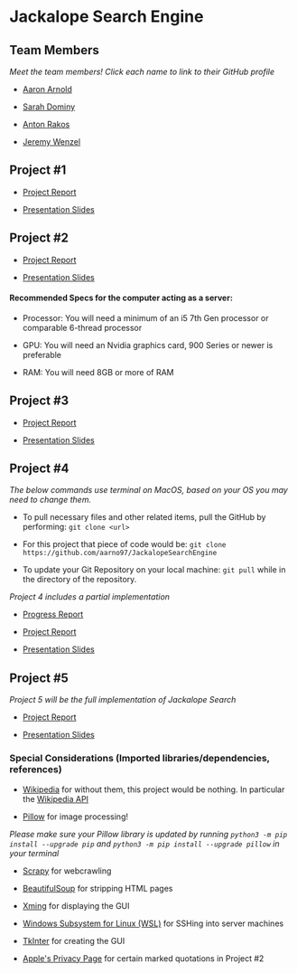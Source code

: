 # Jackalope Search Engine

## Team Members

*Meet the team members! Click each name to link to their GitHub profile*

* [Aaron Arnold](https://github.com/aarno97)

* [Sarah Dominy](https://github.com/SarahDominy)

* [Anton Rakos](https://github.com/AntonAlbertovich)

* [Jeremy Wenzel](https://github.com/jewenzel13)

## Project #1

* [Project Report](https://texastechuniversity-my.sharepoint.com/:w:/g/personal/aaron_arnold_ttu_edu/EYIbo-SmF4dInRB99eNkdocBLQ8KTgaqNQ77NkG1uapG7w?e=U4r214)

* [Presentation Slides](https://github.com/aarno97/JackalopeSearchEngine/blob/master/Jackalope%20Slides%201.pdf)

## Project #2

* [Project Report](https://texastechuniversity-my.sharepoint.com/:w:/r/personal/jessica_brisbois_ttu_edu/_layouts/15/Doc.aspx?sourcedoc=%7B342ACA17-A367-4FDB-B21E-FB91911BE983%7D&file=Report%202.docx&action=default&mobileredirect=true)

* [Presentation Slides](https://github.com/aarno97/JackalopeSearchEngine/blob/master/Jackalope%20Slides%202.pdf) 

#### Recommended Specs for the computer acting as a server: 

* Processor: You will need a minimum of an i5 7th Gen processor or comparable 6-thread processor

* GPU: You will need an Nvidia graphics card, 900 Series or newer is preferable

* RAM: You will need 8GB or more of RAM

## Project #3

* [Project Report](https://texastechuniversity-my.sharepoint.com/:w:/g/personal/aaron_arnold_ttu_edu/EZDeyEKorCdDlFhIQcQjQY0BYVR7MDDdVxlUkxmrKiQeVQ?e=fJbi0s)

* [Presentation Slides](https://github.com/aarno97/JackalopeSearchEngine/blob/master/Jackalope%20Slides%203.pdf)

## Project #4

*The below commands use terminal on MacOS, based on your OS you may need to change them.*

* To pull necessary files and other related items, pull the GitHub by performing: `git clone <url>`

* For this project that piece of code would be: `git clone https://github.com/aarno97/JackalopeSearchEngine`

* To update your Git Repository on your local machine: `git pull` while in the directory of the repository. 

*Project 4 includes a partial implementation* 

* [Progress Report](https://texastechuniversity-my.sharepoint.com/:w:/g/personal/aaron_arnold_ttu_edu/EQKyqpLryllFvHPJQlqWYroBbcrH_V4oVMFqiUFbTDkpYA?e=hIRmNP)

* [Project Report](https://texastechuniversity-my.sharepoint.com/:w:/g/personal/aaron_arnold_ttu_edu/EScOtsVUHyVHm9XJWX84KhUB4im59X-whqh54HFJzR7s3w?e=VtiXdq)

* [Presentation Slides](https://github.com/aarno97/JackalopeSearchEngine/blob/master/Jackalope%20Slides%204.pdf)

## Project #5

*Project 5 will be the full implementation of Jackalope Search*

* [Project Report](https://texastechuniversity-my.sharepoint.com/:w:/g/personal/aaron_arnold_ttu_edu/ETtuoCXk3QtFrP0r8xaKZ_cBX6Jgy25vRV8Xf4rPDUGWdg?e=FLQAFl)

* [Presentation Slides](https://github.com/aarno97/JackalopeSearchEngine/blob/master/Jackalope%20Slides%205.pdf)

### Special Considerations (Imported libraries/dependencies, references)

  * [Wikipedia](https://en.wikipedia.org/wiki/Main_Page) for without them, this project would be nothing. In particular the [Wikipedia API](https://www.mediawiki.org/wiki/API:Main_page) 
  
  * [Pillow](https://pillow.readthedocs.io/en/stable/) for image processing!
  
  *Please make sure your Pillow library is updated by running `python3 -m pip install --upgrade pip` and `python3 -m pip install --upgrade pillow` in your terminal*

  * [Scrapy](https://docs.scrapy.org/en/latest/index.html) for webcrawling
  
  * [BeautifulSoup](https://www.crummy.com/software/BeautifulSoup/bs4/doc/) for stripping HTML pages
  
  * [Xming](https://en.wikipedia.org/wiki/Xming) for displaying the GUI
  
  * [Windows Subsystem for Linux (WSL)](https://en.wikipedia.org/wiki/Windows_Subsystem_for_Linux) for SSHing into server machines
  
  * [TkInter](https://wiki.python.org/moin/TkInter) for creating the GUI

  * [Apple's Privacy Page](https://www.apple.com/privacy/) for certain marked quotations in Project #2
